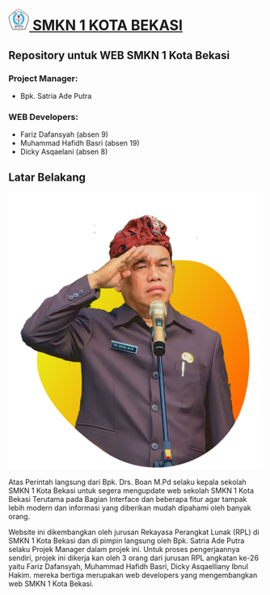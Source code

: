 

# <a href="https://dickybulin26.github.io/smkn1kotabekasi/"><img src="/code/image/smkn-logo.png"/> SMKN 1 KOTA BEKASI</a>

## **Repository untuk WEB SMKN 1 Kota Bekasi**

### Project Manager:
* Bpk. Satria Ade Putra 
### WEB Developers:
* Fariz Dafansyah (absen 9)
* Muhammad Hafidh Basri (absen 19)
* Dicky Asqaelani (absen 8)
## **Latar Belakang**

<img src="code/image/bpk-boan.png" />

Atas Perintah langsung dari Bpk. Drs. Boan M.Pd selaku kepala sekolah SMKN 1 Kota Bekasi untuk segera mengupdate web sekolah SMKN 1 Kota Bekasi Terutama pada Bagian Interface dan beberapa fitur agar tampak lebih modern dan informasi yang diberikan mudah dipahami oleh banyak orang.

Website ini dikembangkan oleh jurusan Rekayasa Perangkat Lunak (RPL) di SMKN 1 Kota Bekasi dan di pimpin langsung oleh Bpk. Satria Ade Putra selaku Projek Manager dalam projek ini. Untuk proses pengerjaannya sendiri, projek ini dikerja kan oleh 3 orang dari jurusan RPL angkatan ke-26 yaitu Fariz Dafansyah, Muhammad Hafidh Basri, Dicky Asqaelliany Ibnul Hakim. mereka bertiga merupakan web developers yang mengembangkan web SMKN 1 Kota Bekasi.
